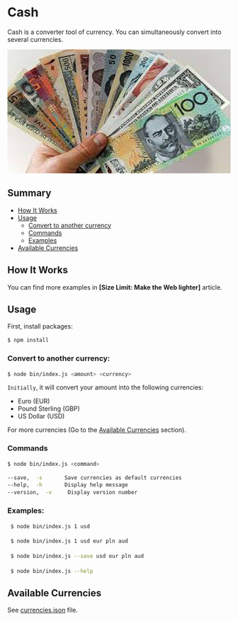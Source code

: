 # Cash

Cash is a converter tool of currency. You can simultaneously convert into several currencies. 

<p align="center">
  <img src="./cover.jpg" 
       width="650" height="280">
</p>

## Summary

- [How It Works](#how-it-works)
- [Usage](#usage)
    - [Convert to another currency](#convert-to-another-currency)
    - [Commands](#commands)
    - [Examples](#examples)
- [Available Currencies](#available-currencies)


## How It Works

You can find more examples in **[Size Limit: Make the Web lighter]** article.

## Usage

First, install packages:

```sh
$ npm install 
```

### Convert to another currency:

```sh
$ node bin/index.js <amount> <currency>
```

`Initially`, it will convert your amount into the following currencies:

* Euro (EUR)
* Pound Sterling (GBP)
* US Dollar (USD)

For more currencies (Go to the [Available Currencies](#available-currencies) section).

### Commands

```sh
$ node bin/index.js <command>
```

```sh
--save,  -s       Save currencies as default currencies
--help,  -h       Display help message
--version,  -v     Display version number
```  

### Examples:

```sh
 $ node bin/index.js 1 usd

 $ node bin/index.js 1 usd eur pln aud

 $ node bin/index.js --save usd eur pln aud

 $ node bin/index.js --help
```  

## Available Currencies

See [currencies.json](https://github.com/Sajeevan96/3-musketeers/blob/master/cash/lib/currencies.json) file.